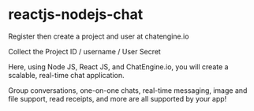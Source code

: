 # reactjs-nodejs-chat

Register then create a project and user at chatengine.io

Collect the Project ID / username / User Secret

Here, using Node JS, React JS, and ChatEngine.io, you will create a scalable, real-time chat application.

Group conversations, one-on-one chats, real-time messaging, image and file support, read receipts, and more are all supported by your app!
